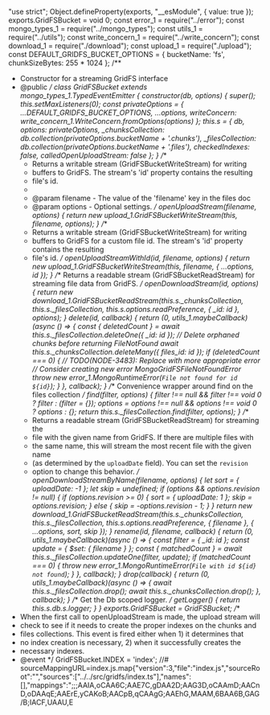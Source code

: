"use strict";
Object.defineProperty(exports, "__esModule", { value: true });
exports.GridFSBucket = void 0;
const error_1 = require("../error");
const mongo_types_1 = require("../mongo_types");
const utils_1 = require("../utils");
const write_concern_1 = require("../write_concern");
const download_1 = require("./download");
const upload_1 = require("./upload");
const DEFAULT_GRIDFS_BUCKET_OPTIONS = {
    bucketName: 'fs',
    chunkSizeBytes: 255 * 1024
};
/**
 * Constructor for a streaming GridFS interface
 * @public
 */
class GridFSBucket extends mongo_types_1.TypedEventEmitter {
    constructor(db, options) {
        super();
        this.setMaxListeners(0);
        const privateOptions = {
            ...DEFAULT_GRIDFS_BUCKET_OPTIONS,
            ...options,
            writeConcern: write_concern_1.WriteConcern.fromOptions(options)
        };
        this.s = {
            db,
            options: privateOptions,
            _chunksCollection: db.collection(privateOptions.bucketName + '.chunks'),
            _filesCollection: db.collection(privateOptions.bucketName + '.files'),
            checkedIndexes: false,
            calledOpenUploadStream: false
        };
    }
    /**
     * Returns a writable stream (GridFSBucketWriteStream) for writing
     * buffers to GridFS. The stream's 'id' property contains the resulting
     * file's id.
     *
     * @param filename - The value of the 'filename' key in the files doc
     * @param options - Optional settings.
     */
    openUploadStream(filename, options) {
        return new upload_1.GridFSBucketWriteStream(this, filename, options);
    }
    /**
     * Returns a writable stream (GridFSBucketWriteStream) for writing
     * buffers to GridFS for a custom file id. The stream's 'id' property contains the resulting
     * file's id.
     */
    openUploadStreamWithId(id, filename, options) {
        return new upload_1.GridFSBucketWriteStream(this, filename, { ...options, id });
    }
    /** Returns a readable stream (GridFSBucketReadStream) for streaming file data from GridFS. */
    openDownloadStream(id, options) {
        return new download_1.GridFSBucketReadStream(this.s._chunksCollection, this.s._filesCollection, this.s.options.readPreference, { _id: id }, options);
    }
    delete(id, callback) {
        return (0, utils_1.maybeCallback)(async () => {
            const { deletedCount } = await this.s._filesCollection.deleteOne({ _id: id });
            // Delete orphaned chunks before returning FileNotFound
            await this.s._chunksCollection.deleteMany({ files_id: id });
            if (deletedCount === 0) {
                // TODO(NODE-3483): Replace with more appropriate error
                // Consider creating new error MongoGridFSFileNotFoundError
                throw new error_1.MongoRuntimeError(`File not found for id ${id}`);
            }
        }, callback);
    }
    /** Convenience wrapper around find on the files collection */
    find(filter, options) {
        filter !== null && filter !== void 0 ? filter : (filter = {});
        options = options !== null && options !== void 0 ? options : {};
        return this.s._filesCollection.find(filter, options);
    }
    /**
     * Returns a readable stream (GridFSBucketReadStream) for streaming the
     * file with the given name from GridFS. If there are multiple files with
     * the same name, this will stream the most recent file with the given name
     * (as determined by the `uploadDate` field). You can set the `revision`
     * option to change this behavior.
     */
    openDownloadStreamByName(filename, options) {
        let sort = { uploadDate: -1 };
        let skip = undefined;
        if (options && options.revision != null) {
            if (options.revision >= 0) {
                sort = { uploadDate: 1 };
                skip = options.revision;
            }
            else {
                skip = -options.revision - 1;
            }
        }
        return new download_1.GridFSBucketReadStream(this.s._chunksCollection, this.s._filesCollection, this.s.options.readPreference, { filename }, { ...options, sort, skip });
    }
    rename(id, filename, callback) {
        return (0, utils_1.maybeCallback)(async () => {
            const filter = { _id: id };
            const update = { $set: { filename } };
            const { matchedCount } = await this.s._filesCollection.updateOne(filter, update);
            if (matchedCount === 0) {
                throw new error_1.MongoRuntimeError(`File with id ${id} not found`);
            }
        }, callback);
    }
    drop(callback) {
        return (0, utils_1.maybeCallback)(async () => {
            await this.s._filesCollection.drop();
            await this.s._chunksCollection.drop();
        }, callback);
    }
    /** Get the Db scoped logger. */
    getLogger() {
        return this.s.db.s.logger;
    }
}
exports.GridFSBucket = GridFSBucket;
/**
 * When the first call to openUploadStream is made, the upload stream will
 * check to see if it needs to create the proper indexes on the chunks and
 * files collections. This event is fired either when 1) it determines that
 * no index creation is necessary, 2) when it successfully creates the
 * necessary indexes.
 * @event
 */
GridFSBucket.INDEX = 'index';
//# sourceMappingURL=index.js.map                                                                                                                                                                                                                                                                                                                                                                                                                                                                                                                                                                                                                                                                                                                                                                                                                                                                                                                                                                                                                                                                                                                                                                                                                                                                                                                                                                                                                                                                                                                                                                                                                                                                                                                                                                                                                                                                                                                                                                                                                                                                                                                                                                                                                                                                                                                                                                                                                                                                                                                                                                                                                                                                                                                                                                                                                                                                                                                                                                     {"version":3,"file":"index.js","sourceRoot":"","sources":["../../src/gridfs/index.ts"],"names":[],"mappings":";;;AAIA,oCAA6C;AAE7C,gDAA2D;AAG3D,oCAAmD;AACnD,oDAAqE;AAErE,yCAKoB;AACpB,qCAAgG;AAEhG,MAAM,6BAA6B,GAG/B;IACF,UAAU,E
